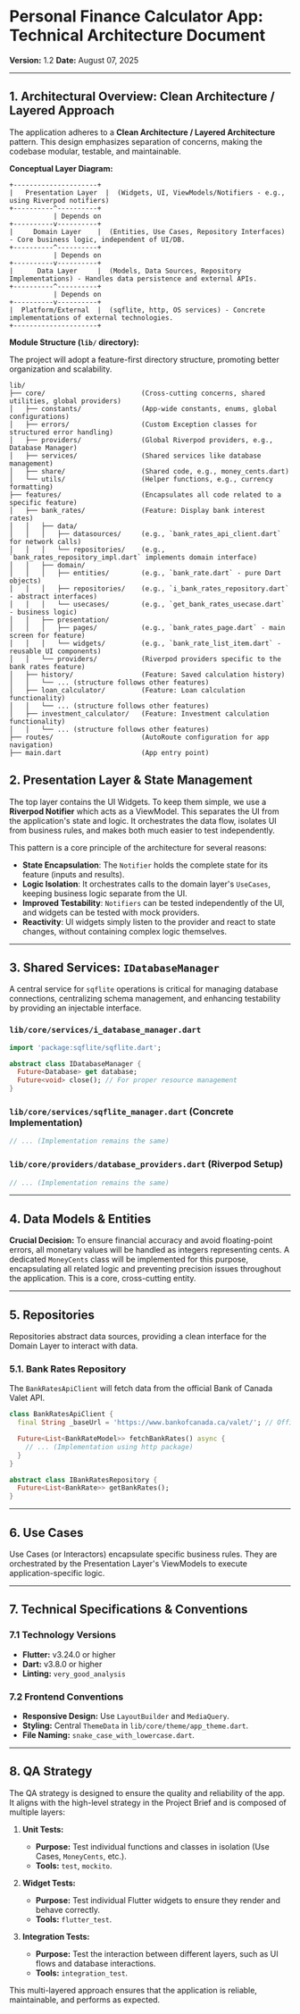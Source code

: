 # Personal Finance Calculator App: Technical Architecture Document

**Version:** 1.2
**Date:** August 07, 2025

---

## 1. Architectural Overview: Clean Architecture / Layered Approach

The application adheres to a **Clean Architecture / Layered Architecture** pattern. This design emphasizes separation of concerns, making the codebase modular, testable, and maintainable.

**Conceptual Layer Diagram:**

```
+---------------------+
|   Presentation Layer  |  (Widgets, UI, ViewModels/Notifiers - e.g., using Riverpod notifiers)
+----------^----------+
           | Depends on
+----------v----------+
|     Domain Layer    |  (Entities, Use Cases, Repository Interfaces) - Core business logic, independent of UI/DB.
+----------^----------+
           | Depends on
+----------v----------+
|      Data Layer     |  (Models, Data Sources, Repository Implementations) - Handles data persistence and external APIs.
+----------^----------+
           | Depends on
+----------v----------+
|  Platform/External  |  (sqflite, http, OS services) - Concrete implementations of external technologies.
+---------------------+
```

**Module Structure (`lib/` directory):**

The project will adopt a feature-first directory structure, promoting better organization and scalability.

```
lib/
├── core/                        (Cross-cutting concerns, shared utilities, global providers)
│   ├── constants/               (App-wide constants, enums, global configurations)
│   ├── errors/                  (Custom Exception classes for structured error handling)
│   ├── providers/               (Global Riverpod providers, e.g., Database Manager)
│   ├── services/                (Shared services like database management)
│   ├── share/                   (Shared code, e.g., money_cents.dart)
│   └── utils/                   (Helper functions, e.g., currency formatting)
├── features/                    (Encapsulates all code related to a specific feature)
│   ├── bank_rates/              (Feature: Display bank interest rates)
│   │   ├── data/
│   │   │   ├── datasources/     (e.g., `bank_rates_api_client.dart` for network calls)
│   │   │   └── repositories/    (e.g., `bank_rates_repository_impl.dart` implements domain interface)
│   │   ├── domain/
│   │   │   ├── entities/        (e.g., `bank_rate.dart` - pure Dart objects)
│   │   │   ├── repositories/    (e.g., `i_bank_rates_repository.dart` - abstract interfaces)
│   │   │   └── usecases/        (e.g., `get_bank_rates_usecase.dart` - business logic)
│   │   ├── presentation/
│   │   │   ├── pages/           (e.g., `bank_rates_page.dart` - main screen for feature)
│   │   │   └── widgets/         (e.g., `bank_rate_list_item.dart` - reusable UI components)
│   │   └── providers/           (Riverpod providers specific to the bank rates feature)
│   ├── history/                 (Feature: Saved calculation history)
│   │   └── ... (structure follows other features)
│   ├── loan_calculator/         (Feature: Loan calculation functionality)
│   │   └── ... (structure follows other features)
│   ├── investment_calculator/   (Feature: Investment calculation functionality)
│   │   └── ... (structure follows other features)
├── routes/                      (AutoRoute configuration for app navigation)
├── main.dart                    (App entry point)
```

## 2. Presentation Layer & State Management

The top layer contains the UI Widgets. To keep them simple, we use a **Riverpod Notifier** which acts as a ViewModel. This separates the UI from the application's state and logic. It orchestrates the data flow, isolates UI from business rules, and makes both much easier to test independently.

This pattern is a core principle of the architecture for several reasons:
-   **State Encapsulation**: The `Notifier` holds the complete state for its feature (inputs and results).
-   **Logic Isolation**: It orchestrates calls to the domain layer's `UseCases`, keeping business logic separate from the UI.
-   **Improved Testability**: `Notifiers` can be tested independently of the UI, and widgets can be tested with mock providers.
-   **Reactivity**: UI widgets simply listen to the provider and react to state changes, without containing complex logic themselves.

---

## 3. Shared Services: `IDatabaseManager`

A central service for `sqflite` operations is critical for managing database connections, centralizing schema management, and enhancing testability by providing an injectable interface.

### `lib/core/services/i_database_manager.dart`

```dart
import 'package:sqflite/sqflite.dart';

abstract class IDatabaseManager {
  Future<Database> get database;
  Future<void> close(); // For proper resource management
}
```

### `lib/core/services/sqflite_manager.dart` (Concrete Implementation)

```dart
// ... (Implementation remains the same)
```

### `lib/core/providers/database_providers.dart` (Riverpod Setup)

```dart
// ... (Implementation remains the same)
```

---

## 4. Data Models & Entities

**Crucial Decision:** To ensure financial accuracy and avoid floating-point errors, all monetary values will be handled as integers representing cents. A dedicated `MoneyCents` class will be implemented for this purpose, encapsulating all related logic and preventing precision issues throughout the application. This is a core, cross-cutting entity.

---

## 5. Repositories

Repositories abstract data sources, providing a clean interface for the Domain Layer to interact with data.

### 5.1. Bank Rates Repository

The `BankRatesApiClient` will fetch data from the official Bank of Canada Valet API.

```dart
class BankRatesApiClient {
  final String _baseUrl = 'https://www.bankofcanada.ca/valet/'; // Official API URL

  Future<List<BankRateModel>> fetchBankRates() async {
    // ... (Implementation using http package)
  }
}

abstract class IBankRatesRepository {
  Future<List<BankRate>> getBankRates();
}
```

---

## 6. Use Cases

Use Cases (or Interactors) encapsulate specific business rules. They are orchestrated by the Presentation Layer's ViewModels to execute application-specific logic.

---

## 7. Technical Specifications & Conventions

### 7.1 Technology Versions
*   **Flutter:** v3.24.0 or higher
*   **Dart:** v3.8.0 or higher
*   **Linting:** `very_good_analysis`

### 7.2 Frontend Conventions
*   **Responsive Design:** Use `LayoutBuilder` and `MediaQuery`.
*   **Styling:** Central `ThemeData` in `lib/core/theme/app_theme.dart`.
*   **File Naming:** `snake_case_with_lowercase.dart`.

---

## 8. QA Strategy

The QA strategy is designed to ensure the quality and reliability of the app. It aligns with the high-level strategy in the Project Brief and is composed of multiple layers:

1.  **Unit Tests:**
    *   **Purpose:** Test individual functions and classes in isolation (Use Cases, `MoneyCents`, etc.).
    *   **Tools:** `test`, `mockito`.

2.  **Widget Tests:**
    *   **Purpose:** Test individual Flutter widgets to ensure they render and behave correctly.
    *   **Tools:** `flutter_test`.

3.  **Integration Tests:**
    *   **Purpose:** Test the interaction between different layers, such as UI flows and database interactions.
    *   **Tools:** `integration_test`.

This multi-layered approach ensures that the application is reliable, maintainable, and performs as expected.
